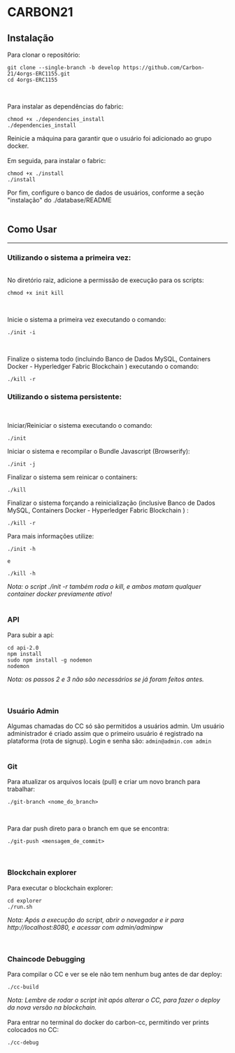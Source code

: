 # CARBON21

## Instalação

Para clonar o repositório:

```
git clone --single-branch -b develop https://github.com/Carbon-21/4orgs-ERC1155.git
cd 4orgs-ERC1155
```

<br>

Para instalar as dependências do fabric:

```
chmod +x ./dependencies_install
./dependencies_install
```

Reinicie a máquina para garantir que o usuário foi adicionado ao grupo docker.
<br>
<br>
Em seguida, para instalar o fabric:

```
chmod +x ./install
./install
```

Por fim, configure o banco de dados de usuários, conforme a seção "instalação" do ./database/README
<br><br>

## Como Usar
---
### Utilizando o sistema a primeira vez:
<br>
No diretório raiz, adicione a permissão de execução para os scripts:

```
chmod +x init kill
```
<br>

Inicie o sistema a primeira vez executando o comando:
```
./init -i
```
<br>

Finalize o sistema todo (incluindo Banco de Dados MySQL, Containers Docker - Hyperledger Fabric Blockchain ) executando o comando:
```
./kill -r
```

### Utilizando o sistema persistente:

<br>

Iniciar/Reiniciar o sistema executando o comando:
```
./init
```

Iniciar o sistema e recompilar o Bundle Javascript (Browserify):
```
./init -j
```

Finalizar o sistema sem reinicar o containers:
```
./kill
```

Finalizar o sistema forçando a reinicialização (inclusive Banco de Dados MySQL, Containers Docker - Hyperledger Fabric Blockchain ) :
```
./kill -r
```

Para mais informações utilize:
```
./init -h

e

./kill -h
```

_Nota: o script ./init -r também roda o kill, e ambos matam qualquer container docker previamente ativo!_
<br>
<br>

### API

Para subir a api:

```
cd api-2.0
npm install
sudo npm install -g nodemon
nodemon
```

_Nota: os passos 2 e 3 não são necessários se já foram feitos antes._

<br>

### Usuário Admin

Algumas chamadas do CC só são permitidos a usuários admin. Um usuário administrador é criado assim que o primeiro usuário é registrado na plataforma (rota de signup). Login e senha são:
`admin@admin.com admin`
<br>
<br>

### Git

Para atualizar os arquivos locais (pull) e criar um novo branch para trabalhar:

```
./git-branch <nome_do_branch>
```

<br>

Para dar push direto para o branch em que se encontra:

```
./git-push <mensagem_de_commit>
```

<br>

### Blockchain explorer

Para executar o blockchain explorer:

```
cd explorer
./run.sh
```

_Nota: Após a execução do script, abrir o navegador e ir para http://localhost:8080, e acessar com admin/adminpw_

<br>

### Chaincode Debugging

Para compilar o CC e ver se ele não tem nenhum bug antes de dar deploy:

```
./cc-build
```

_Nota: Lembre de rodar o script init após alterar o CC, para fazer o deploy da nova versão na blockchain._
<br>
<br>
Para entrar no terminal do docker do carbon-cc, permitindo ver prints colocados no CC:

```
./cc-debug
```

<br>
